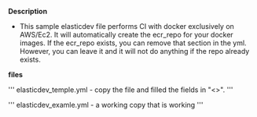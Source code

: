 **Description**

  - This sample elasticdev file performs CI with docker exclusively on AWS/Ec2.  It will automatically create the ecr_repo for your docker images. If the ecr_repo exists, you can remove that section in the yml.  However, you can leave it and it will not do anything if the repo already exists.

**files**

'''
elasticdev_temple.yml - copy the file and filled the fields in "<>". 
'''

'''
elasticdev_examle.yml - a working copy that is working
'''
